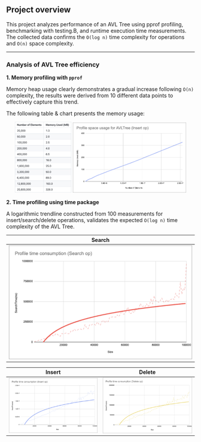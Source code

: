 ## Project overview 

This project analyzes performance of an AVL Tree using pprof profiling, benchmarking with testing.B, and runtime execution time measurements. The collected data confirms the `O(log n)` time complexity for operations and `O(n)` space complexity.

___

### Analysis of AVL Tree efficiency

**1. Memory profiling with `pprof`**

Memory heap usage clearly demonstrates a gradual increase following `O(n)` complexity, the results were derived from 10 different data points to effectively capture this trend.

The following table & chart presents the memory usage:
 
<p align="center">
  <img src="./images/image-4.png" width="30%">
  
  <img src="./images/image.png" width="60%">
</p>


**2. Time profiling using time package**

A logarithmic trendline constructed from 100 measurements for insert/search/delete operations, validates the expected `O(log n)` time complexity of the AVL Tree.



| Search |
|--------------------|
| ![alt text](./images/image-1.png) |

| Insert | Delete |
|--------------------|-----------------|
| ![alt text](./images/image-3.png) |    ![alt text](./images/image-2.png)  |

